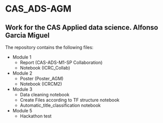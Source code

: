 # CAS_ADS-AGM #
## Work for the CAS Applied data science. Alfonso Garcia Miguel ##
The repository contains the following files:

* Module 1
   * Report (CAS-ADS-M1-SP Collaboration)
   * Notebook (ICRC_Collab)
* Module 2
   * Poster (Poster_AGM)
   * Notebook (ICRCM2)
* Module 3
   * Data cleaning notebook
   * Create Files according to TF structure notebook
   * Automatic_title_classification notebook
* Module 5
   * Hackathon test
